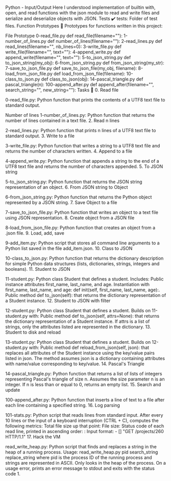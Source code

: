 Python - Input/Output Here I understood implementation of builtin with, open, and read functions with the json module to read and write files and serialize and deserialize objects with JSON. Tests ✔️ tests: Folder of test files. Function Prototypes 💾 Prototypes for functions written in this project:

File Prototype 0-read_file.py def read_file(filename=""): 1-number_of_lines.py def number_of_lines(filename=""): 2-read_lines.py def read_lines(filename="", nb_lines=0): 3-write_file.py def write_file(filename="", text=""): 4-append_write.py def append_write(filename="", text=""): 5-to_json_string.py def to_json_string(my_obj): 6-from_json_string.py def from_json_string(my_str): 7-save_to_json_file.py def save_to_json_file(my_obj, filename): 8-load_from_json_file.py def load_from_json_file(filename): 10-class_to_json.py def class_to_json(obj): 14-pascal_triangle.py def pascal_triangle(n): 100-append_after.py def append_after(filename="", search_string="", new_string=""): Tasks 📃 0. Read file

0-read_file.py: Python function that prints the contents of a UTF8 text file to standard output.

Number of lines
1-number_of_lines.py: Python function that returns the number of lines contained in a text file. 2. Read n lines

2-read_lines.py: Python function that prints n lines of a UTF8 text file to standard output. 3. Write to a file

3-write_file.py: Python function that writes a string to a UTF8 text file and returns the number of characters written. 4. Append to a file

4-append_write.py: Python function that appends a string to the end of a UTF8 text file and returns the number of characters appended. 5. To JSON string

5-to_json_string.py: Python function that returns the JSON string representation of an object. 6. From JSON string to Object

6-from_json_string.py: Python function that returns the Python object represented by a JSON string. 7. Save Object to a file

7-save_to_json_file.py: Python function that writes an object to a text file using JSON representation. 8. Create object from a JSON file

8-load_from_json_file.py: Python function that creates an object from a .json file. 9. Load, add, save

9-add_item.py: Python script that stores all command line arguments to a Python list saved in the file add_item.json. 10. Class to JSON

10-class_to_json.py: Python function that returns the dictionary description for simple Python data structures (lists, dictionaries, strings, integers and booleans). 11. Student to JSON

11-student.py: Python class Student that defines a student. Includes: Public instance attributes first_name, last_name, and age. Instantiation with first_name, last_name, and age: def init(self, first_name, last_name, age):. Public method def to_json(self): that returns the dictionary representation of a Student instance. 12. Student to JSON with filter

12-student.py: Python class Student that defines a student. Builds on 11-student.py with: Public method def to_json(self, attrs=None): that returns the dictionary representation of a Student instance. If attrs is a list of strings, only the attributes listed are represented in the dictionary. 13. Student to disk and reload

13-student.py: Python class Student that defines a student. Builds on 12-student.py with: Public method def reload_from_json(self, json): that replaces all attributes of the Student instance using the key/value pairs listed in json. The method assumes json is a dictionary containing attributes with name/value corresponding to key/value. 14. Pascal's Triangle

14-pascal_triangle.py: Python function that returns a list of lists of integers representing Pascal's triangle of size n. Assumes the size parameter n is an integer. If n is less than or equal to 0, returns an empty list. 15. Search and update

100-append_after.py: Python function that inserts a line of text to a file after each line containing a specified string. 16. Log parsing

101-stats.py: Python script that reads lines from standard input. After every 10 lines or the input of a keyboard interruption (CTRL + C), computes the following metrics: Total file size up that point: File size: Status code of each read line, printed in ascending order: : Input format: - [] "GET /projects/260 HTTP/1.1" 17. Hack the VM

read_write_heap.py: Python script that finds and replaces a string in the heap of a running process. Usage: read_write_heap.py pid search_string replace_string where pid is the process ID of the running process and strings are represented in ASCII. Only looks in the heap of the process. On a usage error, prints an error message to stdout and exits with the status code 1.
